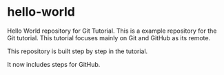 # hello-world
Hello World repository for Git Tutorial. 
This is a example repository for the Git tutorial.
This tutorial focuses mainly on Git and GitHub as its remote.

This repository is built step by step in the tutorial.

It now includes steps for GitHub.
